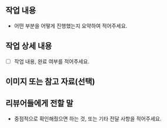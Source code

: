 ## 작업 내용
- 어떤 부분을 어떻게 진행했는지 요약하여 적어주세요.

## 작업 상세 내용
- [ ] 작업 내용, 완료 여부를 적어주세요.

## 이미지 또는 참고 자료(선택)

## 리뷰어들에게 전할 말
- 중점적으로 확인해줬으면 하는 것, 또는 기타 전달 사항을 적어주세요.
